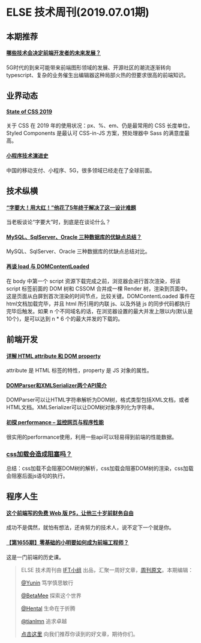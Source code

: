 # ELSE 技术周刊(2019.07.01期)
## 本期推荐
#### [哪些技术会决定前端开发者的未来发展？](https://juejin.im/post/5d1589c8e51d45776031b02e)
5G时代的到来可能带来前端图形领域的发展、开源社区的潮流逐渐转向typescript、复杂的业务催生出编辑器这种局部火热的但要求很高的前端知识。

## 业界动态
#### [State of CSS 2019](https://2019.stateofcss.com/)
关于 CSS 在 2019 年的使用状况：px、%、em、仍是最常用的 CSS 长度单位，Styled Components 是最认可 CSS-in-JS 方案，预处理器中 Sass 的满意度最高。
#### [小程序技术演进史](https://mp.weixin.qq.com/s/Q3Dfrcf5FTmWUrsIkPWncA)
中国的移动支付、小程序、5G，很多领域已经走在了全球前面。

## 技术纵横
#### [“字要大！用大红！”他花了5年终于解决了这一设计难题](https://zhuanlan.zhihu.com/p/68574835)
当老板谈论“字要大”时，到底是在谈论什么？
#### [MySQL、SqlServer、Oracle 三种数据库的优缺点总结？](https://mp.weixin.qq.com/s/6chg5HE1QX0MDi9So2_g2A)
MySQL、SqlServer、Oracle 三种数据库的优缺点总结对比。
#### [再谈 load 与 DOMContentLoaded](https://yq.aliyun.com/articles/609917)
在 body 中第一个 script 资源下载完成之前，浏览器会进行首次渲染，将该 script 标签前面的 DOM 树和 CSSOM 合并成一棵 Render 树，渲染到页面中。这是页面从白屏到首次渲染的时间节点，比较关键。DOMContentLoaded 事件在 html文档加载完毕，并且 html 所引用的内联 js、以及外链 js 的同步代码都执行完毕后触发。如果 n 个不同域名的话，在浏览器设置的最大并发上限以内(默认是10个)，是可以达到 n * 6 个的最大并发的下载的。

## 前端开发
#### [详解 HTML attribute 和 DOM property](https://zhuanlan.zhihu.com/p/70671215)
attribute 是 HTML 标签的特性，property 是 JS 对象的属性。
#### [DOMParser和XMLSerializer两个API简介](https://www.zhangxinxu.com/wordpress/2019/06/domparser-xmlserializer-api/)
DOMParser可以让HTML字符串解析为DOM树，格式类型包括XML文档，或者HTML文档。XMLSerializer可以让DOM树对象序列化为字符串。
#### [初探 performance – 监控网页与程序性能](http://www.alloyteam.com/2015/09/explore-performance/)
很实用的performance使用，利用一些api可以轻易得到前端的性能数据。
### [css加载会造成阻塞吗？](https://www.cnblogs.com/chenjg/p/7126822.html)
总结：css加载不会阻塞DOM树的解析，css加载会阻塞DOM树的渲染，css加载会阻塞后面js语句的执行。

## 程序人生
#### [这个前端写的免费 Web 版 PS，让他三十岁前财务自由](https://juejin.im/post/5d1178c3e51d45108223fc92)
成功不是偶然，就怕有想法，还肯努力的技术人，说不定下一个就是你。
#### [【第1655期】零基础的小明要如何成为前端工程师？](https://mp.weixin.qq.com/s/URZhiIZHC_XyT1tUJSSI2g)
这是一门前端的历史课。


> ELSE 技术周刊由 [IFT小组](https://github.com/CtripFE) 出品，汇聚一周好文章，[周刊原文](https://zhuanlan.zhihu.com/p/71667835)。本期编辑：
> 
> [@Yunin](https://github.com/Yunin) 笃学慎思敏行
> 
> [@BetaMee](https://github.com/BetaMee) 探索这个世界
> 
> [@Hental](https://github.com/Hental) 生命在于折腾
> 
> [@tianlmn](https://github.com/tianlmn) 追求卓越
>
> [点击这里](https://github.com/CtripFE/fe-weekly/issues) 向我们推荐你读到的好文章，期待你们。
